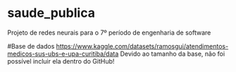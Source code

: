 # saude_publica
Projeto de redes neurais para o 7º período de engenharia de software


#Base de dados
https://www.kaggle.com/datasets/ramosgui/atendimentos-medicos-sus-ubs-e-upa-curitiba/data
Devido ao tamanho da base, não foi possível incluir ela dentro do GitHub!
